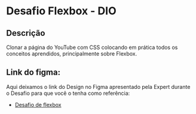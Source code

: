 # Desafio Flexbox - DIO

## Descrição

Clonar a página do YouTube com CSS colocando em prática todos os conceitos aprendidos, principalmente sobre Flexbox.

## Link do figma:

Aqui deixamos o link do Design no Figma apresentado pela Expert durante o Desafio para que você o tenha como referência:

- [Desafio de flexbox](https://www.figma.com/file/lrRWUZPKnqMDZrSDJmZxUS/Desafio-de-Flexbox---DIO?node-id=0-1)
